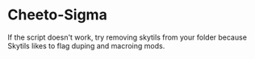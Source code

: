 # Cheeto-Sigma
If the script doesn't work, try removing skytils from your folder because Skytils likes to flag duping and macroing mods.
